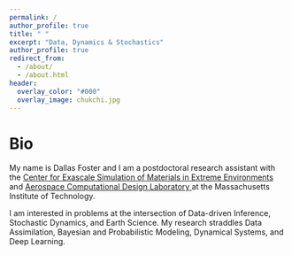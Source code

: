 ```yaml
---
permalink: /
author_profile: true
title: " "
excerpt: "Data, Dynamics & Stochastics"
author_profile: true
redirect_from: 
  - /about/
  - /about.html
header:
  overlay_color: "#000"
  overlay_image: chukchi.jpg
---
```



Bio
======
My name is Dallas Foster and I am a postdoctoral research assistant with the <a href="https://computing.mit.edu/cesmix/" target="_blank" rel="noopener noreferrer">Center for Exascale Simulation of Materials in Extreme Environments</a> and <a href="https://acdl-web.mit.edu/" target="_blank" rel="noopener noreferrer"> Aerospace Computational Design Laboratory </a> at the Massachusetts Institute of Technology. 

I am interested in problems at the intersection of Data-driven Inference, Stochastic Dynamics, and Earth Science. My research straddles Data Assimilation, Bayesian and Probabilistic Modeling, Dynamical Systems, and Deep Learning.


